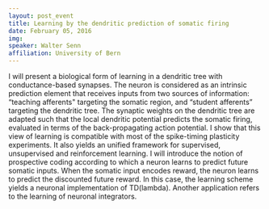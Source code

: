 ```yaml
---
layout: post_event
title: Learning by the dendritic prediction of somatic firing
date: February 05, 2016
img:
speaker: Walter Senn
affiliation: University of Bern
---
```

I will present a biological form of learning in a dendritic tree with conductance-based synapses. The neuron is considered as an intrinsic prediction element that receives inputs from two sources of information: “teaching afferents" targeting the somatic region, and “student afferents” targeting the dendritic tree. The synaptic weights on the dendritic tree are adapted such that the local dendritic potential predicts the somatic firing, evaluated in terms of the back-propagating action potential. I show that this view of learning is compatible with most of the spike-timing plasticity experiments. It also yields an unified framework for supervised, unsupervised and reinforcement learning. I will introduce the notion of prospective coding according to which a neuron learns to predict future somatic inputs. When the somatic input encodes reward, the neuron learns to predict the discounted future reward. In this case, the learning scheme yields a neuronal implementation of TD(lambda). Another application refers to the learning of neuronal integrators.
